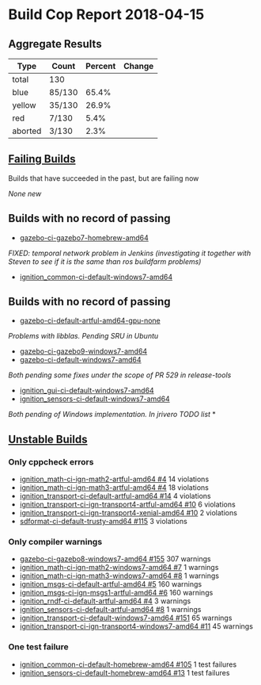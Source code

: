 # Build Cop Report 2018-04-15

## Aggregate Results
| Type | Count | Percent | Change |
|--|--|--|--|
| total | 130 | |  |
| blue | 85/130 | 65.4% |  |
| yellow | 35/130 | 26.9% |  |
| red | 7/130 | 5.4% |  |
| aborted | 3/130 | 2.3% |  |

## [Failing Builds](https://build.osrfoundation.org/view/main/view/BuildCopFail/)

Builds that have succeeded in the past, but are failing now

*None new*

## Builds with no record of passing

* [gazebo-ci-gazebo7-homebrew-amd64](https://build.osrfoundation.org/job/gazebo-ci-gazebo7-homebrew-amd64)

*FIXED: temporal network problem in Jenkins (investigating it together with Steven to see if it is the same than ros buildfarm problems)*

* [ignition_common-ci-default-windows7-amd64](https://build.osrfoundation.org/job/ignition_common-ci-default-windows7-amd64)

## Builds with no record of passing
* [gazebo-ci-default-artful-amd64-gpu-none](https://build.osrfoundation.org/job/gazebo-ci-default-artful-amd64-gpu-none)

*Problems with libblas. Pending SRU in Ubuntu*

* [gazebo-ci-gazebo9-windows7-amd64](https://build.osrfoundation.org/job/gazebo-ci-gazebo9-windows7-amd64)
* [gazebo-ci-default-windows7-amd64](https://build.osrfoundation.org/job/gazebo-ci-default-windows7-amd64)

*Both pending some fixes under the scope of PR 529 in release-tools*

* [ignition_gui-ci-default-windows7-amd64](https://build.osrfoundation.org/job/ignition_gui-ci-default-windows7-amd64)
* [ignition_sensors-ci-default-windows7-amd64](https://build.osrfoundation.org/job/ignition_sensors-ci-default-windows7-amd64)

*Both pending of Windows implementation. In jrivero TODO list* *

## [Unstable Builds](https://build.osrfoundation.org/view/main/view/BuildCopFail/)

### Only cppcheck errors

* [ignition_math-ci-ign-math2-artful-amd64 #4](https://build.osrfoundation.org/job/ignition_math-ci-ign-math2-artful-amd64/4) 14 violations
* [ignition_math-ci-ign-math3-artful-amd64 #4](https://build.osrfoundation.org/job/ignition_math-ci-ign-math3-artful-amd64/4) 18 violations
* [ignition_transport-ci-default-artful-amd64 #14](https://build.osrfoundation.org/job/ignition_transport-ci-default-artful-amd64/14) 4 violations
* [ignition_transport-ci-ign-transport4-artful-amd64 #10](https://build.osrfoundation.org/job/ignition_transport-ci-ign-transport4-artful-amd64/10) 6 violations
* [ignition_transport-ci-ign-transport4-xenial-amd64 #10](https://build.osrfoundation.org/job/ignition_transport-ci-ign-transport4-xenial-amd64/10) 2 violations
* [sdformat-ci-default-trusty-amd64 #115](https://build.osrfoundation.org/job/sdformat-ci-default-trusty-amd64/115) 3 violations

### Only compiler warnings

* [gazebo-ci-gazebo8-windows7-amd64 #155](https://build.osrfoundation.org/job/gazebo-ci-gazebo8-windows7-amd64/155) 307 warnings
* [ignition_math-ci-ign-math2-windows7-amd64 #7](https://build.osrfoundation.org/job/ignition_math-ci-ign-math2-windows7-amd64/7) 1 warnings
* [ignition_math-ci-ign-math3-windows7-amd64 #8](https://build.osrfoundation.org/job/ignition_math-ci-ign-math3-windows7-amd64/8) 1 warnings
* [ignition_msgs-ci-default-artful-amd64 #5](https://build.osrfoundation.org/job/ignition_msgs-ci-default-artful-amd64/5) 160 warnings
* [ignition_msgs-ci-ign-msgs1-artful-amd64 #6](https://build.osrfoundation.org/job/ignition_msgs-ci-ign-msgs1-artful-amd64/6) 160 warnings
* [ignition_rndf-ci-default-artful-amd64 #4](https://build.osrfoundation.org/job/ignition_rndf-ci-default-artful-amd64/4) 3 warnings
* [ignition_sensors-ci-default-artful-amd64 #8](https://build.osrfoundation.org/job/ignition_sensors-ci-default-artful-amd64/8) 1 warnings
* [ignition_transport-ci-default-windows7-amd64 #151](https://build.osrfoundation.org/job/ignition_transport-ci-default-windows7-amd64/151) 65 warnings
* [ignition_transport-ci-ign-transport4-windows7-amd64 #11](https://build.osrfoundation.org/job/ignition_transport-ci-ign-transport4-windows7-amd64/11) 45 warnings
### One test failure

* [ignition_common-ci-default-homebrew-amd64 #105](https://build.osrfoundation.org/job/ignition_common-ci-default-homebrew-amd64/105) 1 test failures
* [ignition_sensors-ci-default-homebrew-amd64 #13](https://build.osrfoundation.org/job/ignition_sensors-ci-default-homebrew-amd64/13) 1 test failures